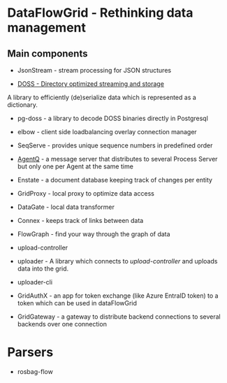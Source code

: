 # DataFlowGrid - Rethinking data management

## Main components

- JsonStream - stream processing for JSON structures

- [DOSS - Directory optimized streaming and storage](doss/README.md)

A library to efficiently (de)serialize data which is represented as a dictionary.

- pg-doss - a library to decode DOSS binaries directly in Postgresql

- elbow - client side loadbalancing overlay connection manager

- SeqServe - provides unique sequence numbers in predefined order

- [AgentQ](agentq/README.md) - a message server that distributes to several Process Server but only one per Agent at the same time

- Enstate - a document database keeping track of changes per entity

- GridProxy - local proxy to optimize data access

- DataGate - local data transformer

- Connex - keeps track of links between data

- FlowGraph - find your way through the graph of data

- upload-controller

- uploader - A library which connects to *upload-controller* and uploads data into the grid.

- uploader-cli

- GridAuthX - an app for token exchange (like Azure EntraID token) to a token which can be used in dataFlowGrid

- GridGateway - a gateway to distribute backend connections to several backends over one connection

# Parsers

- rosbag-flow